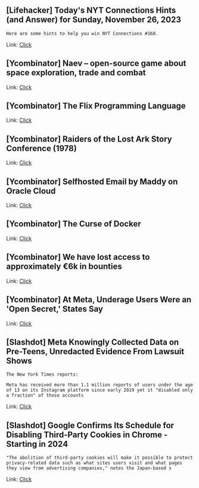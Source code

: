 ## [Lifehacker] Today's NYT Connections Hints (and Answer) for Sunday, November 26, 2023
```
Here are some hints to help you win NYT Connections #168.
```

Link: [Click](https://lifehacker.com/entertainment/nyt-connections-answer-today-november-26-2023)

## [Ycombinator] Naev – open-source game about space exploration, trade and combat
Link: [Click](https://naev.org/)

## [Ycombinator] The Flix Programming Language
Link: [Click](https://flix.dev/)

## [Ycombinator] Raiders of the Lost Ark Story Conference (1978)
Link: [Click](https://nloewen.com/docs/lucas-spielberg-kasdan--raiders-of-the-lost-ark-story-conference/)

## [Ycombinator] Selfhosted Email by Maddy on Oracle Cloud
Link: [Click](https://taoshu.in/net/selfhost-email.html)

## [Ycombinator] The Curse of Docker
Link: [Click](https://computer.rip/2023-11-25-the-curse-of-docker.html)

## [Ycombinator] We have lost access to approximately €6k in bounties
Link: [Click](https://newpipe.net/blog/pinned/announcement/we-have-lost-access-to-bountysource/)

## [Ycombinator] At Meta, Underage Users Were an 'Open Secret,' States Say
Link: [Click](https://www.nytimes.com/2023/11/25/technology/instagram-meta-children-privacy.html)

## [Slashdot] Meta Knowingly Collected Data on Pre-Teens, Unredacted Evidence From Lawsuit Shows
```
The New York Times reports:

Meta has received more than 1.1 million reports of users under the age of 13 on its Instagram platform since early 2019 yet it "disabled only a fraction" of those accounts
```

Link: [Click](https://tech.slashdot.org/story/23/11/26/0428256/meta-knowingly-collected-data-on-pre-teens-unredacted-evidence-from-lawsuit-shows?utm_source=rss1.0mainlinkanon&utm_medium=feed)

## [Slashdot] Google Confirms Its Schedule for Disabling Third-Party Cookies in Chrome - Starting in 2024
```
"The abolition of third-party cookies will make it possible to protect privacy-related data such as what sites users visit and what pages they view from advertising companies," notes the Japan-based s
```

Link: [Click](https://tech.slashdot.org/story/23/11/26/0011205/google-confirms-its-schedule-for-disabling-third-party-cookies-in-chrome---starting-in-2024?utm_source=rss1.0mainlinkanon&utm_medium=feed)
